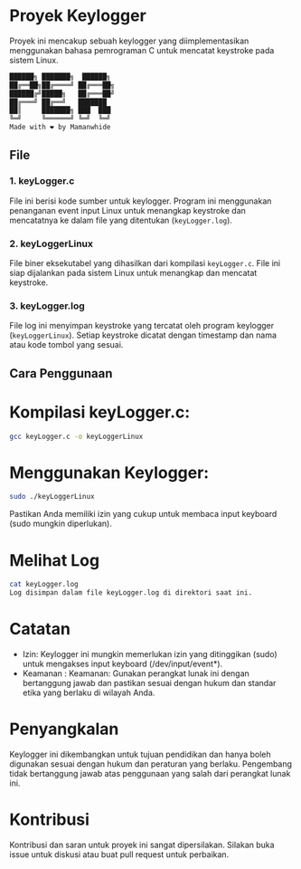 # Proyek Keylogger

Proyek ini mencakup sebuah keylogger yang diimplementasikan menggunakan bahasa pemrograman C untuk mencatat keystroke pada sistem Linux.

```bash
██████╗ ███████╗  ██████╗      
██╔══██╗██╔════╝ ██╔═══██╗    
██████╔╝█████╗   ██╔═══██╝    
██╔═══╝ ██╔══╝   ███████      
██║     ███████╗ ███  ███     
╚═╝     ╚══════╝ ╚═╝  ╚═╝     
Made with ❤️ by Mamanwhide
```
## File

### 1. keyLogger.c

File ini berisi kode sumber untuk keylogger. Program ini menggunakan penanganan event input Linux untuk menangkap keystroke dan mencatatnya ke dalam file yang ditentukan (`keyLogger.log`).

### 2. keyLoggerLinux

File biner eksekutabel yang dihasilkan dari kompilasi `keyLogger.c`. File ini siap dijalankan pada sistem Linux untuk menangkap dan mencatat keystroke.

### 3. keyLogger.log

File log ini menyimpan keystroke yang tercatat oleh program keylogger (`keyLoggerLinux`). Setiap keystroke dicatat dengan timestamp dan nama atau kode tombol yang sesuai.

## Cara Penggunaan

# Kompilasi keyLogger.c:
```bash
gcc keyLogger.c -o keyLoggerLinux
```

# Menggunakan Keylogger:
```bash
sudo ./keyLoggerLinux
```
Pastikan Anda memiliki izin yang cukup untuk membaca input keyboard (sudo mungkin diperlukan).

# Melihat Log
```bash
cat keyLogger.log
Log disimpan dalam file keyLogger.log di direktori saat ini.
```

# Catatan
- Izin: Keylogger ini mungkin memerlukan izin yang ditinggikan (sudo) untuk mengakses input keyboard (/dev/input/event*).
- Keamanan : Keamanan: Gunakan perangkat lunak ini dengan bertanggung jawab dan pastikan sesuai dengan hukum dan standar etika yang berlaku di wilayah Anda.

# Penyangkalan
Keylogger ini dikembangkan untuk tujuan pendidikan dan hanya boleh digunakan sesuai dengan hukum dan peraturan yang berlaku. Pengembang tidak bertanggung jawab atas penggunaan yang salah dari perangkat lunak ini.

# Kontribusi
Kontribusi dan saran untuk proyek ini sangat dipersilakan. Silakan buka issue untuk diskusi atau buat pull request untuk perbaikan.


